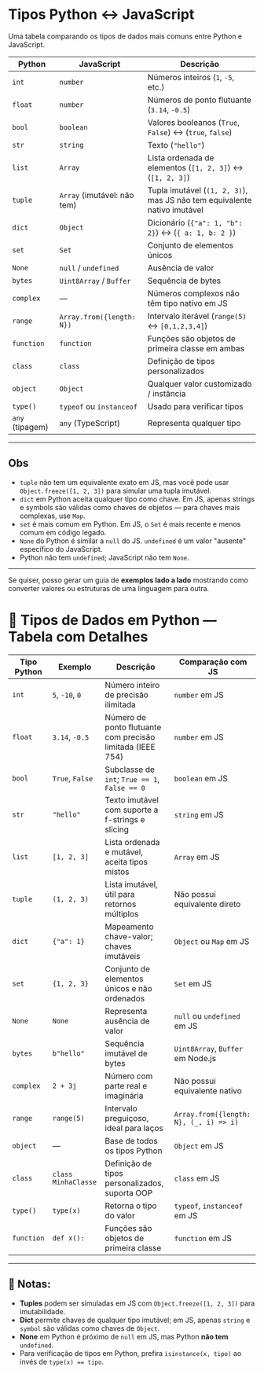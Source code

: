 # Tipos Python ↔ JavaScript

Uma tabela comparando os tipos de dados mais comuns entre Python e JavaScript.

| Python         | JavaScript               | Descrição                                                                 |
|----------------|--------------------------|---------------------------------------------------------------------------|
| `int`          | `number`                 | Números inteiros (`1`, `-5`, etc.)                                       |
| `float`        | `number`                 | Números de ponto flutuante (`3.14`, `-0.5`)                              |
| `bool`         | `boolean`                | Valores booleanos (`True`, `False`) ↔ (`true`, `false`)                  |
| `str`          | `string`                 | Texto (`"hello"`)                                                        |
| `list`         | `Array`                  | Lista ordenada de elementos (`[1, 2, 3]`) ↔ (`[1, 2, 3]`)                |
| `tuple`        | `Array` (imutável: não tem) | Tupla imutável (`(1, 2, 3)`), mas JS não tem equivalente nativo imutável |
| `dict`         | `Object`                 | Dicionário (`{"a": 1, "b": 2}`) ↔ (`{ a: 1, b: 2 }`)                      |
| `set`          | `Set`                    | Conjunto de elementos únicos                                             |
| `None`         | `null` / `undefined`     | Ausência de valor                                                        |
| `bytes`        | `Uint8Array` / `Buffer`  | Sequência de bytes                                                       |
| `complex`      | —                        | Números complexos não têm tipo nativo em JS                              |
| `range`        | `Array.from({length: N})`| Intervalo iterável (`range(5)` ↔ `[0,1,2,3,4]`)                          |
| `function`     | `function`               | Funções são objetos de primeira classe em ambas                          |
| `class`        | `class`                  | Definição de tipos personalizados                                        |
| `object`       | `Object`                 | Qualquer valor customizado / instância                                   |
| `type()`       | `typeof` ou `instanceof` | Usado para verificar tipos                                               |
| `any` (tipagem) | `any` (TypeScript)       | Representa qualquer tipo                                                 |

---

## Obs

- `tuple` não tem um equivalente exato em JS, mas você pode usar `Object.freeze([1, 2, 3])` para simular uma tupla imutável.
- `dict` em Python aceita qualquer tipo como chave. Em JS, apenas strings e symbols são válidas como chaves de objetos — para chaves mais complexas, use `Map`.
- `set` é mais comum em Python. Em JS, o `Set` é mais recente e menos comum em código legado.
- `None` do Python é similar a `null` do JS. `undefined` é um valor "ausente" específico do JavaScript.
- Python não tem `undefined`; JavaScript não tem `None`.

---

Se quiser, posso gerar um guia de **exemplos lado a lado** mostrando como converter valores ou estruturas de uma linguagem para outra.


# 🐍 Tipos de Dados em Python — Tabela com Detalhes

| Tipo Python   | Exemplo            | Descrição                                                                 | Comparação com JS                      |
|---------------|--------------------|---------------------------------------------------------------------------|----------------------------------------|
| `int`         | `5`, `-10`, `0`    | Número inteiro de precisão ilimitada                                      | `number` em JS                         |
| `float`       | `3.14`, `-0.5`     | Número de ponto flutuante com precisão limitada (IEEE 754)                | `number` em JS                         |
| `bool`        | `True`, `False`    | Subclasse de `int`; `True == 1`, `False == 0`                             | `boolean` em JS                        |
| `str`         | `"hello"`          | Texto imutável com suporte a f-strings e slicing                          | `string` em JS                         |
| `list`        | `[1, 2, 3]`         | Lista ordenada e mutável, aceita tipos mistos                             | `Array` em JS                          |
| `tuple`       | `(1, 2, 3)`        | Lista imutável, útil para retornos múltiplos                              | Não possui equivalente direto          |
| `dict`        | `{"a": 1}`         | Mapeamento chave-valor; chaves imutáveis                                  | `Object` ou `Map` em JS                |
| `set`         | `{1, 2, 3}`        | Conjunto de elementos únicos e não ordenados                              | `Set` em JS                            |
| `None`        | `None`             | Representa ausência de valor                                              | `null` ou `undefined` em JS            |
| `bytes`       | `b"hello"`         | Sequência imutável de bytes                                               | `Uint8Array`, `Buffer` em Node.js      |
| `complex`     | `2 + 3j`           | Número com parte real e imaginária                                        | Não possui equivalente nativo          |
| `range`       | `range(5)`         | Intervalo preguiçoso, ideal para laços                                    | `Array.from({length: N}, (_, i) => i)` |
| `object`      | —                  | Base de todos os tipos Python                                             | `Object` em JS                         |
| `class`       | `class MinhaClasse`| Definição de tipos personalizados, suporta OOP                            | `class` em JS                          |
| `type()`      | `type(x)`          | Retorna o tipo do valor                                                   | `typeof`, `instanceof` em JS           |
| `function`    | `def x():`         | Funções são objetos de primeira classe                                    | `function` em JS                       |

---

## 📝 Notas:
- **Tuples** podem ser simuladas em JS com `Object.freeze([1, 2, 3])` para imutabilidade.
- **Dict** permite chaves de qualquer tipo imutável; em JS, apenas `string` e `symbol` são válidas como chaves de `Object`.
- **None** em Python é próximo de `null` em JS, mas Python **não tem** `undefined`.
- Para verificação de tipos em Python, prefira `isinstance(x, tipo)` ao invés de `type(x) == tipo`.

